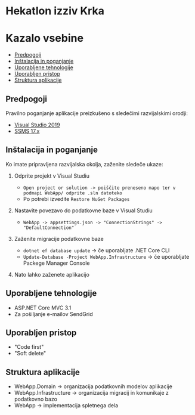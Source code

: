 # Hekatlon izziv Krka

Kazalo vsebine
=================
- [Predpogoji](#predpogoji)
- [Inštalacija in poganjanje](#inštalacija-in-poganjanje)
- [Uporabljene tehnologije](#uporabljene-tehnologije)
- [Uporabljen pristop](#uporabljen-pristop)
- [Struktura aplikacije](#struktura-aplikacije)


## Predpogoji

Pravilno poganjanje aplikacije preizkušeno s sledečimi razvijalskimi orodji:
- [Visual Studio 2019](https://visualstudio.microsoft.com/vs/)
- [SSMS 17.x](https://docs.microsoft.com/en-us/sql/ssms/download-sql-server-management-studio-ssms?view=sql-server-ver15)


## Inštalacija in poganjanje

Ko imate pripravljena razvijalska okolja, zaženite sledeče ukaze:

1. Odprite projekt v Visual Studiu
    - `Open project or solution -> poiščite preneseno mapo ter v podmapi WebApp/ odprite .sln datoteko`
    - Po potrebi izvedite `Restore NuGet Packages`

2. Nastavite povezavo do podatkovne baze v Visual Studiu
    - `WebApp -> appsettings.json -> "ConnectionStrings" -> "DefaultConnection"`
    
3. Zaženite migracije podatkovne baze
    - `dotnet ef database update` -> če uporabljate .NET Core CLI
    - `Update-Database -Project WebApp.Infrastructure` -> če uporabljate Packege Manager Console
    
4. Nato lahko zaženete aplikacijo


## Uporabljene tehnologije

- ASP.NET Core MVC 3.1
- Za pošiljanje e-mailov SendGrid

## Uporabljen pristop

- "Code first"
- "Soft delete"

## Struktura aplikacije

- WebApp.Domain -> organizacija podatkovnih modelov aplikacije
- WebApp.Infrastructure -> organizacija migracij in komunikaje z podatkovno bazo
- WebApp -> implementacija spletnega dela
